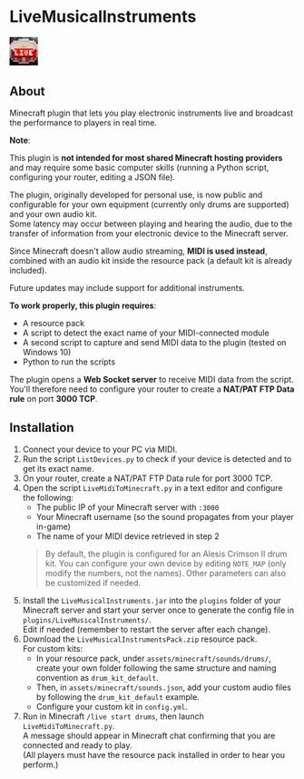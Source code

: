 # LiveMusicalInstruments

<img src="https://github.com/TheoDgb/LiveMusicalInstruments/blob/main/media/LiveMusicalInstruments_icon.png?raw=true" alt="LiveMusicalInstruments Icon" style="width: 10%;">

## About
Minecraft plugin that lets you play electronic instruments live and broadcast the performance to players in real time.

**Note**:

This plugin is **not intended for most shared Minecraft hosting providers** and may require some basic computer skills (running a Python script, configuring your router, editing a JSON file).

The plugin, originally developed for personal use, is now public and configurable for your own equipment (currently only drums are supported) and your own audio kit.  
Some latency may occur between playing and hearing the audio, due to the transfer of information from your electronic device to the Minecraft server.

Since Minecraft doesn't allow audio streaming, **MIDI is used instead**, combined with an audio kit inside the resource pack (a default kit is already included).

Future updates may include support for additional instruments.

**To work properly, this plugin requires**:
- A resource pack
- A script to detect the exact name of your MIDI-connected module
- A second script to capture and send MIDI data to the plugin (tested on Windows 10)
- Python to run the scripts

The plugin opens a **Web Socket server** to receive MIDI data from the script. You'll therefore need to configure your router to create a **NAT/PAT FTP Data rule** on port **3000 TCP**.

## Installation
1. Connect your device to your PC via MIDI.
2. Run the script `ListDevices.py` to check if your device is detected and to get its exact name.
3. On your router, create a NAT/PAT FTP Data rule for port 3000 TCP.
4. Open the script `LiveMidiToMinecraft.py` in a text editor and configure the following:
    - The public IP of your Minecraft server with `:3000`
    - Your Minecraft username (so the sound propagates from your player in-game)
    - The name of your MIDI device retrieved in step 2
    > By default, the plugin is configured for an Alesis Crimson II drum kit. You can configure your own device by editing `ǸOTE_MAP` (only modify the numbers, not the names). Other parameters can also be customized if needed.
5. Install the `LiveMusicalInstruments.jar` into the `plugins` folder of your Minecraft server and start your server once to generate the config file in `plugins/LiveMusicalInstruments/`.  
Edit if needed (remember to restart the server after each change).
6. Download the `LiveMusicalInstrumentsPack.zip` resource pack.  
For custom kits:
    - In your resource pack, under `assets/minecraft/sounds/drums/`, create your own folder following the same structure and naming convention as `drum_kit_default`.
    - Then, in `assets/minecraft/sounds.json`, add your custom audio files by following the `drum_kit_default` example.
    - Configure your custom kit in `config.yml`.
7. Run in Minecraft `/live start drums`, then launch `LiveMidiToMinecraft.py`.  
A message should appear in Minecraft chat confirming that you are connected and ready to play.  
(All players must have the resource pack installed in order to hear you perform.)